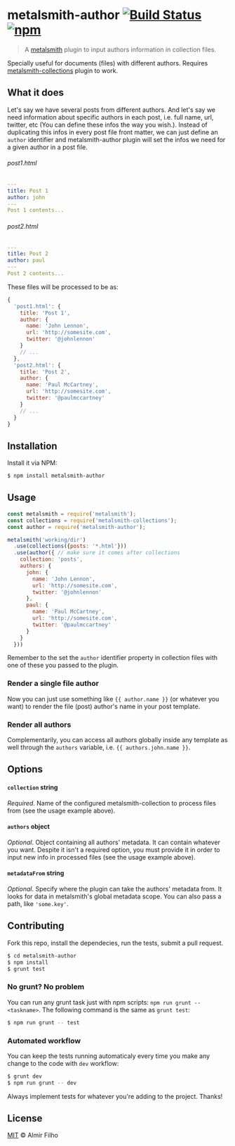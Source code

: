 # metalsmith-author [![Build Status][travis-badge]][travis] [![npm][npm-badge]][npm]

> A [metalsmith][metal] plugin to input authors information in collection files.

Specially useful for documents (files) with different authors.
Requires [metalsmith-collections][collections] plugin to work.


## What it does

Let's say we have several posts from different authors. And let's say we need
information about specific authors in each post, i.e. full name, url, twitter,
etc (You can define these infos the way you wish.). Instead of duplicating this
infos in every post file front matter, we can just define an `author` identifier
and metalsmith-author plugin will set the infos we need for a given author in a
post file.

###### post1.html

```yaml
---
title: Post 1
author: john
---
Post 1 contents...
```

###### post2.html

```yaml
---
title: Post 2
author: paul
---
Post 2 contents...
```

These files will be processed to be as:

```javascript
{
  'post1.html': {
    title: 'Post 1',
    author: {
      name: 'John Lennon',
      url: 'http://somesite.com',
      twitter: '@johnlennon'
    }
    // ...
  },
  'post2.html': {
    title: 'Post 2',
    author: {
      name: 'Paul McCartney',
      url: 'http://somesite.com',
      twitter: '@paulmccartney'
    }
    // ...
  }
}
```


## Installation

Install it via NPM:

```bash
$ npm install metalsmith-author
```


## Usage

```javascript
const metalsmith = require('metalsmith');
const collections = require('metalsmith-collections');
const author = require('metalsmith-author');

metalsmith('working/dir')
  .use(collections({posts: '*.html'}))
  .use(author({ // make sure it comes after collections
    collection: 'posts',
    authors: {
      john: {
        name: 'John Lennon',
        url: 'http://somesite.com',
        twitter: '@johnlennon'
      },
      paul: {
        name: 'Paul McCartney',
        url: 'http://somesite.com',
        twitter: '@paulmccartney'
      }
    }
  }))
```

Remember to the set the `author` identifier property in collection files with
one of these you passed to the plugin.


### Render a single file author

Now you can just use something like `{{ author.name }}` (or whatever you want)
to render the file (post) author's name in your post template.


### Render all authors

Complementarily, you can access all authors globally inside any template as
well through the `authors` variable, i.e. `{{ authors.john.name }}`.


## Options

#### `collection` __string__

_Required_. Name of the configured metalsmith-collection to process files from
(see the usage example above).


#### `authors` __object__

_Optional_. Object containing all authors' metadata. It can contain whatever you
want. Despite it isn't a required option, you must provide it in order to input
new info in processed files (see the usage example above).


#### `metadataFrom` __string__

_Optional_. Specify where the plugin can take the authors' metadata from. It
looks for data in metalsmith's global metadata scope. You can also pass a path,
like `'some.key'`.


## Contributing

Fork this repo, install the dependecies, run the tests, submit a pull request.

```bash
$ cd metalsmith-author
$ npm install
$ grunt test
```

### No grunt? No problem

You can run any grunt task just with npm scripts: `npm run grunt -- <taskname>`.
The following command is the same as `grunt test`:

```bash
$ npm run grunt -- test
```

### Automated workflow

You can keep the tests running automaticaly every time you make any change to
the code with `dev` workflow:

```bash
$ grunt dev
$ npm run grunt -- dev
```

Always implement tests for whatever you're adding to the project. Thanks!


## License

[MIT][license] © Almir Filho


[travis]: https://travis-ci.org/almirfilho/metalsmith-author
[travis-badge]: https://travis-ci.org/almirfilho/metalsmith-author.svg?branch=master
[npm]: https://www.npmjs.com/package/metalsmith-author
[npm-badge]: https://img.shields.io/npm/v/metalsmith-author.svg?maxAge=2592000
[metal]: http://www.metalsmith.io/
[collections]: https://github.com/segmentio/metalsmith-collections
[license]: https://github.com/almirfilho/metalsmith-author/blob/master/LICENSE
